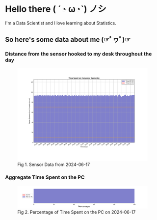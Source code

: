 
# Hello there ( ´◔ ω◔`) ノシ

I'm a Data Scientist and I love learning about Statistics.

## So here's some data about me (☞ﾟヮﾟ)☞


### Distance from the sensor hooked to my desk throughout the day
<figure>
  <picture>
    <source media="(prefers-color-scheme: dark)" srcset="Pi/readme/graphs/lineplot/dark-plot-2024-06-17.png">
    <source media="(prefers-color-scheme: light)" srcset="Pi/readme/graphs/lineplot/light-plot-2024-06-17.png">
    <img alt="Shows a black logo in light color mode and a white one in dark color mode." src="Pi/readme/graphs/lineplot/light-plot-2024-06-17.png">
  </picture>
  <figcaption>Fig 1. Sensor Data from 2024-06-17</figcaption>
</figure>



### Aggregate Time Spent on the PC
<figure>
  <picture>
    <source media="(prefers-color-scheme: dark)" srcset="Pi/readme/graphs/barplot/dark-plot-2024-06-17.png">
    <source media="(prefers-color-scheme: light)" srcset="Pi/readme/graphs/barplot/light-plot-2024-06-17.png">
    <img alt="Shows a black logo in light color mode and a white one in dark color mode." src="Pi/readme/graphs/barplot/light-plot-2024-06-17.png">
  </picture>
  <figcaption>Fig 2. Percentage of Time Spent on the PC on 2024-06-17</figcaption>
</figure>
